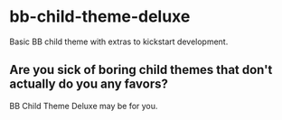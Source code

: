 # bb-child-theme-deluxe
Basic BB child theme with extras to kickstart development.

## Are you sick of boring child themes that don't actually do you any favors? 
BB Child Theme Deluxe may be for you.
